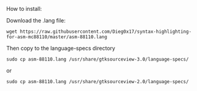 
How to install:

Download the .lang file:
```
wget https://raw.githubusercontent.com/Dieg0x17/syntax-highlighting-for-asm-mc88110/master/asm-88110.lang
```

Then copy to the language-specs directory

```
sudo cp asm-88110.lang /usr/share/gtksourceview-3.0/language-specs/
```

or

```
sudo cp asm-88110.lang /usr/share/gtksourceview-2.0/language-specs/
```
